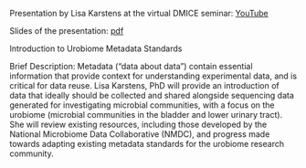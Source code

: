 Presentation by Lisa Karstens at the virtual DMICE seminar: [YouTube](https://www.youtube.com/watch?v=nCxZ8m7bcwY&t=41s)

Slides of the presentation: [pdf](https://github.com/KarstensLab/Presentations/blob/main/2022-UrobiomeMetadata/NMDC_Intro_Urobiome_Metadata.pdf)
 
Introduction to Urobiome Metadata Standards

Brief Description:  Metadata (“data about data”) contain essential information that provide context for understanding experimental data, and is critical for data reuse. Lisa Karstens, PhD will provide an introduction of data that ideally should be collected and shared alongside sequencing data generated for investigating microbial communities, with a focus on the  urobiome (microbial communities in the bladder and lower urinary tract). She will review existing resources, including those developed by the National Microbiome Data Collaborative (NMDC), and progress made towards adapting existing metadata standards for the urobiome research community.

